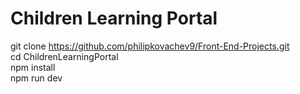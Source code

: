 # Children Learning Portal
git clone https://github.com/philipkovachev9/Front-End-Projects.git <br>
cd ChildrenLearningPortal <br>
npm install <br>
npm run dev <br>
